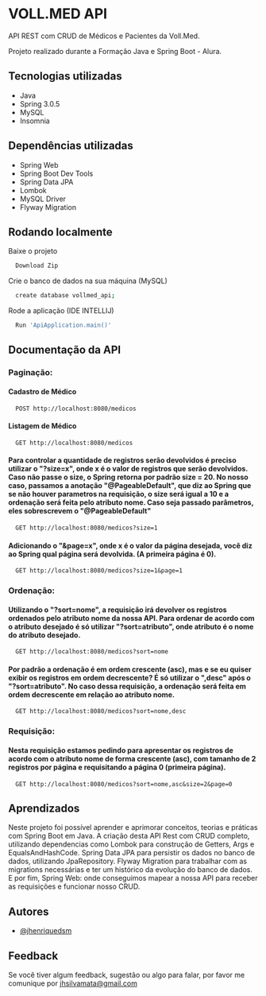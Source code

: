 
# VOLL.MED API

API REST com CRUD de Médicos e Pacientes da Voll.Med.

Projeto realizado durante a Formação Java e Spring Boot - Alura.


## Tecnologias utilizadas

- Java
- Spring 3.0.5
- MySQL
- Insomnia

## Dependências utilizadas
- Spring Web
- Spring Boot Dev Tools
- Spring Data JPA
- Lombok
- MySQL Driver
- Flyway Migration


## Rodando localmente

Baixe o projeto

```bash
  Download Zip
```

Crie o banco de dados na sua máquina (MySQL)

```bash
  create database vollmed_api;
```

Rode a aplicação (IDE INTELLIJ)

```bash
  Run 'ApiApplication.main()'
```



## Documentação da API

### Paginação:

#### Cadastro de Médico

```http
  POST http://localhost:8080/medicos
```

#### Listagem de Médico

```http
  GET http://localhost:8080/medicos
```

#### Para controlar a quantidade de registros serão devolvidos é preciso utilizar o "?size=x", onde x é o valor de registros que serão devolvidos. Caso não passe o size, o Spring retorna por padrão size = 20. No nosso caso, passamos a anotação "@PageableDefault", que diz ao Spring que se não houver parametros na requisição, o size será igual a 10 e a ordenação será feita pelo atributo nome. Caso seja passado parâmetros, eles sobrescrevem o "@PageableDefault"

```http
  GET http://localhost:8080/medicos?size=1
```

#### Adicionando o "&page=x", onde x é o valor da página desejada, você diz ao Spring qual página será devolvida. (A primeira página é 0).

```http
  GET http://localhost:8080/medicos?size=1&page=1
```

### Ordenação:

#### Utilizando o "?sort=nome", a requisição irá devolver os registros ordenados pelo atributo nome da nossa API. Para ordenar de acordo com o atributo desejado é só utilizar "?sort=atributo", onde atributo é o nome do atributo desejado.

```http
  GET http://localhost:8080/medicos?sort=nome
```

#### Por padrão a ordenação é em ordem crescente (asc), mas e se eu quiser exibir os registros em ordem decrescente? É só utilizar o ",desc" após o "?sort=atributo". No caso dessa requisição, a ordenação será feita em ordem decrescente em relação ao atributo nome.

```http
  GET http://localhost:8080/medicos?sort=nome,desc
```

### Requisição:

#### Nesta requisição estamos pedindo para apresentar os registros de acordo com o atributo nome de forma crescente (asc), com tamanho de 2 registros por página e requisitando a página 0 (primeira página).

```http
  GET http://localhost:8080/medicos?sort=nome,asc&size=2&page=0
```
## Aprendizados

Neste projeto foi possível aprender e aprimorar conceitos, teorias e práticas com Spring Boot em Java.
A criação desta API Rest com CRUD completo, utilizando dependencias como Lombok para construção de Getters, Args e EqualsAndHashCode. Spring Data JPA para persistir os dados no banco de dados, utilizando JpaRepository. Flyway Migration para trabalhar com as migrations necessárias e ter um histórico da evolução do banco de dados. E por fim, Spring Web: onde conseguimos mapear a nossa API para receber as requisições e funcionar nosso CRUD.


## Autores

- [@jhenriquedsm](https://www.github.com/jhenriquedsm)


## Feedback

Se você tiver algum feedback, sugestão ou algo para falar, por favor me comunique por jhsilvamata@gmail.com

